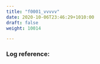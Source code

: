```yaml
---
title: "f0001_vvvvv"
date: 2020-10-06T23:46:29+1010:00
draft: false
weight: 10014

---
```


### Log reference: <no value>

```
